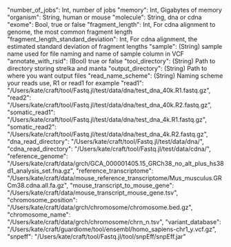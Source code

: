 "number_of_jobs": Int, number of jobs
"memory": Int, Gigabytes of memory
"organism": String, human or mouse
"molecule": String, dna or cdna
"exome": Bool, true or false
"fragment_length": Int, For cdna alignment to genome, the most common fragment length
"fragment_length_standard_deviation": Int, For cdna alignment, the estimated standard deviation of fragment lengths
"sample": (String) sample name used for file naming and name of sample column in VCF
"annotate_with_rsid": (Bool) true or false
"tool_directory": (String) Path to directory storing strelka and manta
"output_directory": (String) Path to where you want output files
"read_name_scheme": (String) Naming scheme your reads use, R1 or read1 for example
"read1": "/Users/kate/craft/tool/Fastq.jl/test/data/dna/test_dna_40k.R1.fastq.gz",
"read2": "/Users/kate/craft/tool/Fastq.jl/test/data/dna/test_dna_40k.R2.fastq.gz",
"somatic_read1": "/Users/kate/craft/tool/Fastq.jl/test/data/dna/test_dna_4k.R1.fastq.gz",
"somatic_read2": "/Users/kate/craft/tool/Fastq.jl/test/data/dna/test_dna_4k.R2.fastq.gz",
"dna_read_directory": "/Users/kate/craft/tool/Fastq.jl/test/data/dna/",
"cdna_read_directory": "/Users/kate/craft/tool/Fastq.jl/test/data/cdna/",
"reference_genome": "/Users/kate/craft/data/grch/GCA_000001405.15_GRCh38_no_alt_plus_hs38d1_analysis_set.fna.gz",
"reference_transcriptome": "/Users/kate/craft/data/mouse_reference_transcriptome/Mus_musculus.GRCm38.cdna.all.fa.gz",
"mouse_transcript_to_mouse_gene": "/Users/kate/craft/data/mouse_transcript_mouse_gene.tsv",
"chromosome_position": "/Users/kate/craft/data/grch/chromosome/chromosome.bed.gz",
"chromosome_name": "/Users/kate/craft/data/grch/chromosome/chrn_n.tsv",
"variant_database": "/Users/kate/craft/guardiome/tool/ensembl/homo_sapiens-chr1_y.vcf.gz",
"snpeff": "/Users/kate/craft/tool/Fastq.jl/tool/snpEff/snpEff.jar"
